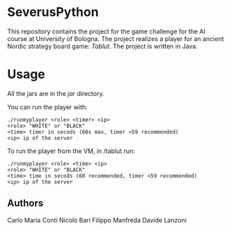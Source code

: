 # SeverusPython

This repository contains the project for the game challenge for the AI course at University of Bologna. The project realizes a player 
for an ancient Nordic strategy board game: *Tablut*. The project is written in Java.


# Usage
All the jars are in the *jar* directory.

You can run the player with: 

```
./runmyplayer <role> <timer> <ip>
<role> "WHITE" or "BLACK" 
<time> timer in secods (60s max, timer <59 recommended)
<ip> ip of the server
```

To run the player from the VM, in /tablut run:
```
./runmyplayer <role> <time> <ip>
<role> "WHITE" or "BLACK" 
<time> time in secods (60 recommended, timer <59 recommended)
<ip> ip of the server
```

## Authors
Carlo Maria Conti
Nicolò Bari
Filippo Manfreda
Davide Lanzoni
